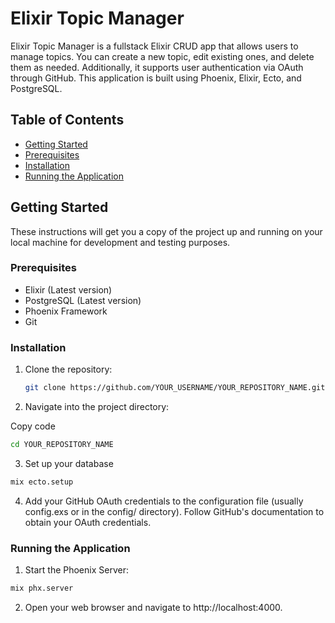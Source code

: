 # Elixir Topic Manager

Elixir Topic Manager is a fullstack Elixir CRUD app that allows users to manage topics. You can create a new topic, edit existing ones, and delete them as needed. Additionally, it supports user authentication via OAuth through GitHub. This application is built using Phoenix, Elixir, Ecto, and PostgreSQL.

## Table of Contents

- [Getting Started](#getting-started)
- [Prerequisites](#prerequisites)
- [Installation](#installation)
- [Running the Application](#running-the-application)


## Getting Started

These instructions will get you a copy of the project up and running on your local machine for development and testing purposes.

### Prerequisites

- Elixir (Latest version)
- PostgreSQL (Latest version)
- Phoenix Framework
- Git

### Installation

1. Clone the repository:
   ```sh
   git clone https://github.com/YOUR_USERNAME/YOUR_REPOSITORY_NAME.git
   ```
2. Navigate into the project directory:

Copy code
  ```sh
cd YOUR_REPOSITORY_NAME
  ```
3. Set up your database
  ```sh
mix ecto.setup
  ```
4. Add your GitHub OAuth credentials to the configuration file (usually config.exs or in the config/ directory). Follow GitHub's documentation to obtain your OAuth credentials.

### Running the Application

1. Start the Phoenix Server:
  ```sh
  mix phx.server
 ```
2. Open your web browser and navigate to http://localhost:4000.